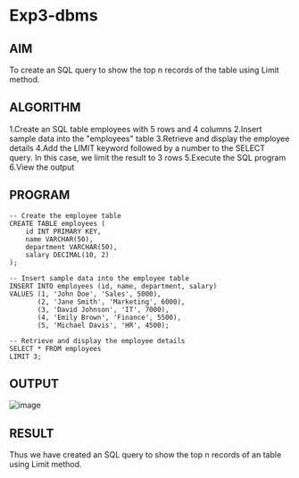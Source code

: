# Exp3-dbms
## AIM
To create an SQL query to show the top n records of the table using Limit method.
## ALGORITHM
1.Create an SQL table employees with 5 rows and 4 columns
2.Insert sample data into the "employees" table
3.Retrieve and display the employee details
4.Add the LIMIT keyword followed by a number to the SELECT query. In this case, we limit the result to 3 rows
5.Execute the SQL program
6.View the output
## PROGRAM
```
-- Create the employee table
CREATE TABLE employees (
    id INT PRIMARY KEY,
    name VARCHAR(50),
    department VARCHAR(50),
    salary DECIMAL(10, 2)
);

-- Insert sample data into the employee table
INSERT INTO employees (id, name, department, salary)
VALUES (1, 'John Doe', 'Sales', 5000),
       (2, 'Jane Smith', 'Marketing', 6000),
       (3, 'David Johnson', 'IT', 7000),
       (4, 'Emily Brown', 'Finance', 5500),
       (5, 'Michael Davis', 'HR', 4500);

-- Retrieve and display the employee details
SELECT * FROM employees
LIMIT 3;
```
## OUTPUT
![image](https://github.com/Archana2003-Jkumar/Exp3-dbms/assets/93427594/561c6186-0261-4b23-b961-72ca94f0790a)
## RESULT
Thus we have created an SQL query to show the top n records of an table using Limit method.
